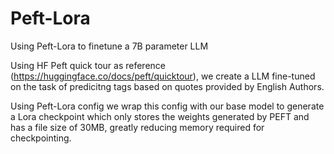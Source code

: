 # Peft-Lora
Using Peft-Lora to finetune a 7B parameter LLM

Using HF Peft quick tour as reference (https://huggingface.co/docs/peft/quicktour), we create a LLM fine-tuned on the task of predicitng tags based on quotes provided by English Authors. 

Using Peft-Lora config we wrap this config with our base model to generate a Lora checkpoint which only stores the weights generated by PEFT and has a file size of 30MB, greatly reducing memory required for checkpointing. 
